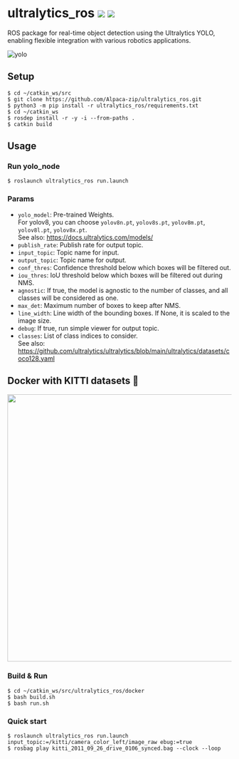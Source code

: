 # ultralytics_ros [![](https://img.shields.io/badge/ROS-noetic-blue?style=flat-square&logo=ros)](https://github.com/Alpaca-zip/ultralytics_ros/tree/noetic-devel) [![](https://img.shields.io/badge/ROS-melodic-blueviolet?style=flat-square&logo=ros)](https://github.com/Alpaca-zip/ultralytics_ros/tree/melodic-devel)
ROS package for real-time object detection using the Ultralytics YOLO, enabling flexible integration with various robotics applications.

![yolo](https://github.com/Alpaca-zip/ultralytics_ros/assets/84959376/9da7dbbf-5cc0-41bc-be82-d481abbf552a)

## Setup
```
$ cd ~/catkin_ws/src
$ git clone https://github.com/Alpaca-zip/ultralytics_ros.git
$ python3 -m pip install -r ultralytics_ros/requirements.txt
$ cd ~/catkin_ws
$ rosdep install -r -y -i --from-paths .
$ catkin build
```
## Usage
### Run yolo_node
```
$ roslaunch ultralytics_ros run.launch
```
### Params
- `yolo_model`: Pre-trained Weights.  
For yolov8, you can choose `yolov8n.pt`, `yolov8s.pt`, `yolov8m.pt`, `yolov8l.pt`, `yolov8x.pt`.  
See also: https://docs.ultralytics.com/models/
- `publish_rate`: Publish rate for output topic.
- `input_topic`: Topic name for input.
- `output_topic`: Topic name for output.
- `conf_thres`: Confidence threshold below which boxes will be filtered out.
- `iou_thres`: IoU threshold below which boxes will be filtered out during NMS.
- `agnostic`: If true, the model is agnostic to the number of classes, and all classes will be considered as one.
- `max_det`: Maximum number of boxes to keep after NMS.
- `line_width`: Line width of the bounding boxes. If None, it is scaled to the image size.
- `debug`:  If true, run simple viewer for output topic.
- `classes`: List of class indices to consider.  
See also: https://github.com/ultralytics/ultralytics/blob/main/ultralytics/datasets/coco128.yaml

## Docker with KITTI datasets 🐳

<img src="https://github.com/Alpaca-zip/ultralytics_ros/assets/84959376/d5ae9d18-56b6-4df9-84a5-be5835c4356a" width="600px">

### Build & Run
```
$ cd ~/catkin_ws/src/ultralytics_ros/docker
$ bash build.sh
$ bash run.sh
```
### Quick start
```
$ roslaunch ultralytics_ros run.launch input_topic:=/kitti/camera_color_left/image_raw ebug:=true
$ rosbag play kitti_2011_09_26_drive_0106_synced.bag --clock --loop
```
